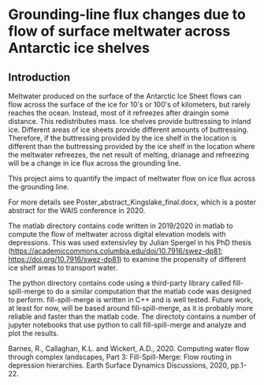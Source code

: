 # Grounding-line flux changes due to flow of surface meltwater across Antarctic ice shelves 

## Introduction 
Meltwater produced on the surface of the Antarctic Ice Sheet flows can flow across the surface of the ice for 10's or 100's of kilometers, but rarely reaches the ocean. Instead, most of it refreezes after draingin some distance. This redistributes mass. Ice shelves provide buttressing to inland ice. Different areas of ice sheets provide different amounts of buttressing. Therefore, if the buttressing provided by the ice shelf in the location is different than the buttressing provided by the ice shelf in the location where the meltwater refreezes, the net result of melting, drianage and refreezing will be a change in ice flux across the grounding line.

This project aims to quantify the impact of meltwater flow on ice flux across the grounding line.

For more details see Poster_abstract_Kingslake_final.docx, which is a poster abstract for the WAIS conference in 2020.

The matlab directory contains code written in 2019/2020 in matlab to compute the flow of meltwater across digital elevation models with depressions. This was used extensivley by Julian Spergel in his PhD thesis (https://academiccommons.columbia.edu/doi/10.7916/swez-dp81; https://doi.org/10.7916/swez-dp81) to examine the propensity of different ice shelf areas to transport water. 

The python directory contains code using a third-party library called fill-spill-merge to do a similar computation that the matlab code was designed to perform. fill-spill-merge is written in C++ and is well tested. Future work, at least for now, will be based around fill-spill-merge, as it is probably more reliable and faster than the matlab code. The directoty contains a number of jupyter notebooks that use python to call fill-spill-merge and analyze and plot the results. 

Barnes, R., Callaghan, K.L. and Wickert, A.D., 2020. Computing water flow through complex landscapes, Part 3: Fill-Spill-Merge: Flow routing in depression hierarchies. Earth Surface Dynamics Discussions, 2020, pp.1-22.